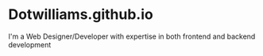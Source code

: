 # Dotwilliams.github.io
I'm a Web Designer/Developer with expertise in both frontend and backend development 
